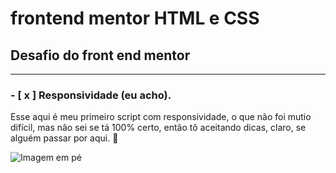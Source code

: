 # frontend mentor HTML e CSS
## Desafio do front end mentor
---

### - [ x ] Responsividade (eu acho).
Esse aqui é meu primeiro script com responsividade, o que não foi mutio difícil, mas não sei se tá 100% certo, então tô aceitando dicas, claro, se alguém passar por aqui. :rofl:

![Imagem em pé](https://github.com/GustavoGomesDias/aula-curso-em-video/blob/master/%25n.png?raw=true)